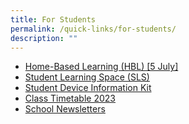 ```yaml
---
title: For Students
permalink: /quick-links/for-students/
description: ""
---
```

*   [Home-Based Learning (HBL) [5 July]](https://staging.d2or6b3ngngjp5.amplifyapp.com/about-us/links/students/home-based-learning-hbl/)
*   [Student Learning Space (SLS)](https://vle.learning.moe.edu.sg/login)
*  [Student Device Information Kit](/files/student%20device%20information%20kit%2020230327%20-%20updated%2023may2023.pdf)
*   [Class Timetable 2023](https://newtownsec.moe.edu.sg/others/announcements/class-timetable-2023)
*   [School Newsletters](https://newtownsec.moe.edu.sg/about-us/links/parents/school-newsletters)